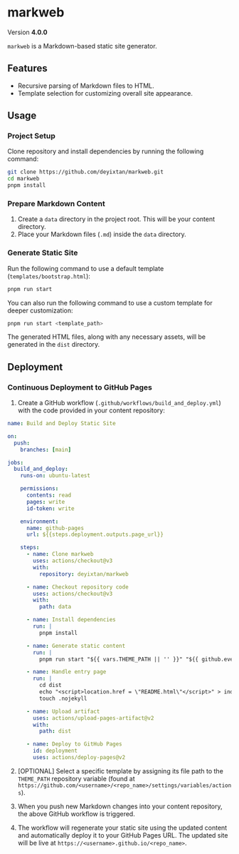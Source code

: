 # markweb

Version **4.0.0**

`markweb` is a Markdown-based static site generator.

## Features

- Recursive parsing of Markdown files to HTML.
- Template selection for customizing overall site appearance.

## Usage

### Project Setup

Clone repository and install dependencies by running the following command:

```bash
git clone https://github.com/deyixtan/markweb.git
cd markweb
pnpm install
```

### Prepare Markdown Content

1. Create a `data` directory in the project root. This will be your content directory.
2. Place your Markdown files (`.md`) inside the `data` directory.

### Generate Static Site

Run the following command to use a default template (`templates/bootstrap.html`):

```bash
pnpm run start
```

You can also run the following command to use a custom template for deeper customization:

```bash
pnpm run start <template_path>
```

The generated HTML files, along with any necessary assets, will be generated in the `dist` directory.

## Deployment

### Continuous Deployment to GitHub Pages

1. Create a GitHub workflow (`.github/workflows/build_and_deploy.yml`) with the code provided in your content repository:

```yml
name: Build and Deploy Static Site

on:
  push:
    branches: [main]

jobs:
  build_and_deploy:
    runs-on: ubuntu-latest

    permissions:
      contents: read
      pages: write
      id-token: write

    environment:
      name: github-pages
      url: ${{steps.deployment.outputs.page_url}}

    steps:
      - name: Clone markweb
        uses: actions/checkout@v3
        with:
          repository: deyixtan/markweb

      - name: Checkout repository code
        uses: actions/checkout@v3
        with:
          path: data

      - name: Install dependencies
        run: |
          pnpm install

      - name: Generate static content
        run: |
          pnpm run start "${{ vars.THEME_PATH || '' }}" "${{ github.event.repository.name }}"

      - name: Handle entry page
        run: |
          cd dist
          echo "<script>location.href = \"README.html\"</script>" > index.html
          touch .nojekyll

      - name: Upload artifact
        uses: actions/upload-pages-artifact@v2
        with:
          path: dist

      - name: Deploy to GitHub Pages
        id: deployment
        uses: actions/deploy-pages@v2
```

2. [OPTIONAL] Select a specific template by assigning its file path to the `THEME_PATH` repository variable (found at `https://github.com/<username>/<repo_name>/settings/variables/actions`).

3. When you push new Markdown changes into your content repository, the above GitHub workflow is triggered.

4. The workflow will regenerate your static site using the updated content and automatically deploy it to your GitHub Pages URL. The updated site will be live at `https://<username>.github.io/<repo_name>`.
